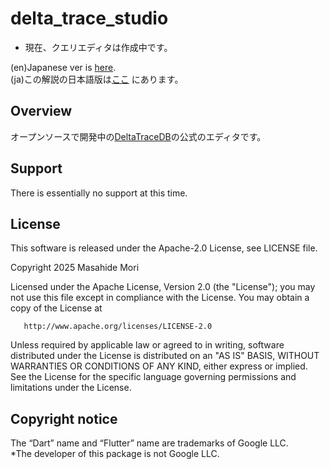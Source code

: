 # delta_trace_studio

* 現在、クエリエディタは作成中です。

(en)Japanese ver is [here](https://github.com/MasahideMori-SimpleAppli/delta_trace_studio/blob/main/README_JA.md).  
(ja)この解説の日本語版は[ここ](https://github.com/MasahideMori-SimpleAppli/delta_trace_studio/blob/main/README_JA.md) にあります。  

## Overview

オープンソースで開発中の[DeltaTraceDB](https://github.com/MasahideMori-SimpleAppli/delta_trace_db)の公式のエディタです。

## Support

There is essentially no support at this time.

## License

This software is released under the Apache-2.0 License, see LICENSE file.

Copyright 2025 Masahide Mori

Licensed under the Apache License, Version 2.0 (the "License");
you may not use this file except in compliance with the License.
You may obtain a copy of the License at

       http://www.apache.org/licenses/LICENSE-2.0

Unless required by applicable law or agreed to in writing, software
distributed under the License is distributed on an "AS IS" BASIS,
WITHOUT WARRANTIES OR CONDITIONS OF ANY KIND, either express or implied.
See the License for the specific language governing permissions and
limitations under the License.

## Copyright notice

The “Dart” name and “Flutter” name are trademarks of Google LLC.  
*The developer of this package is not Google LLC.